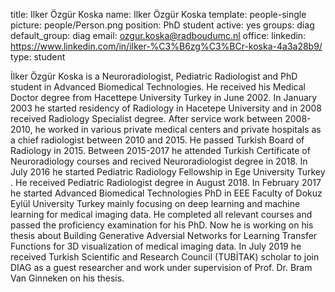 title: Ilker Özgür Koska
name: Ilker Özgür Koska
template: people-single
picture: people/Person.png
position: PhD student
active: yes
groups: diag
default_group: diag
email: ozgur.koska@radboudumc.nl
office: 
linkedin: https://www.linkedin.com/in/ilker-%C3%B6zg%C3%BCr-koska-4a3a28b9/
type: student

İlker Özgür Koska is a Neuroradiologist, Pediatric Radiologist and PhD student in Advanced Biomedical Technologies. He received his Medical Doctor degree from Hacettepe University Turkey in June 2002. In January 2003 he started residency of Radiology in Hacetepe University and in 2008 received Radiology Specialist degree. After service work between 2008-2010, he worked in various private medical centers and private hospitals as a chief radiologist between 2010 and 2015. He passed Turkish Board of Radiology in 2015. Between 2015-2017 he attended Turkish Certificate of Neuroradiology courses and recived Neuroradiologist degree in 2018. In July 2016 he started Pediatric Radiology Fellowship in Ege University Turkey . He received Pediatric Radiologist degree in August 2018. In February 2017 he started Advanced Biomedical Technologies PhD in EEE Faculty of Dokuz Eylül University Turkey mainly focusing on deep learning and machine learning for medical imaging data. He completed all relevant courses and passed the proficiency examination for his PhD. Now he is working on his thesis about Building Generative Adversial Networks for Learning Transfer Functions for 3D visualization of medical imaging data. In July 2019 he received Turkish Scientific and Research Council (TUBİTAK) scholar to join DIAG as a guest researcher and work under supervision of Prof. Dr. Bram Van Ginneken on his thesis. 